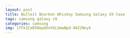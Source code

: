 ```yaml
---
layout: post
title: Bulleit Bourbon Whiskey Samsung Galaxy S9 Case
tags: samsung galaxy s9
categories: samsung
img: 1fFk2CeD5NepQhnVSLSmwNpd-9AZ2Noyk
---
```

